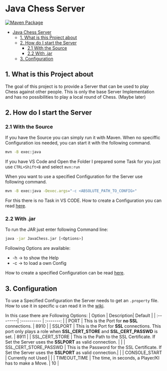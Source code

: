 # Java Chess Server

[![Maven Package](https://github.com/Xandor98/Java-Chess/actions/workflows/publish.yml/badge.svg)](https://github.com/Xandor98/Java-Chess/actions/workflows/publish.yml)

- [Java Chess Server](#java-chess-server)
  - [1. What is this Project about](#1-what-is-this-project-about)
  - [2. How do I start the Server](#2-how-do-i-start-the-server)
    - [2.1 With the Source](#21-with-the-source)
    - [2.2 With .jar](#22-with-jar)
  - [3. Configuration](#3-configuration)


## 1. What is this Project about

The goal of this project is to provide a Server that can be used to play Chess against other people. This is only the base Server Implementation and has no possibilities to play a local round of Chess. (Maybe later)

## 2. How do I start the Server

### 2.1 With the Source

If you have the Source you can simply run it with Maven. When no speciffic Configuration ios needed, you can start it with the following command.
```bash
mvn -B exec:java
```
If you have VS Code and Open the Folder I prepared some Task for you just use `CTRL+Shift+B` and select `mvn:run`

When you want to use a specified Configuration for the Server use following command.
```bash
mvn -B exec:java -Dexec.args="-c <ABSOLUTE_PATH_TO_CONFIG>"
```
For this there is no Task in VS CODE. How to create a Configuration you can read [here](#3-configuration).

### 2.2 With .jar 

To run the JAR just enter following Command line:
```bash
java -jar JavaChess.jar [<Options>]
```
Following Options are available: 
- \-h -> to show the Help
- \-c -> to load a own Config 

How to create a specified Configuration can be read [here](#3-configuration).

## 3. Configuration

To use a Specified Configuration the Server needs to get an `.property` file. How to use it in specific u can read it in the [wiki](https://de.wikipedia.org/wiki/Java-Properties-Datei). 

In this case there are Following Options:
| Option | Description| Default |
| :--------| :---------- | :-------: |
| PORT | This is the Port for **no SSL** connections. | 8910 |
| SSLPORT | This is the Port for **SSL** connections. This port only plays a role when **SSL_CERT_STORE** and **SSL_CERT_PASSWD** is set. | 8911 |
| SSL_CERT_STORE | This is the Path to the SSL Certificate. If Set the Server uses the **SSLPORT** as valid connection. | |
| SSL_CERT_STORE_PASSWD | This is the Password for the SSL Certificate. If Set the Server uses the **SSLPORT** as valid connection.| |
| CONSOLE_START | Currently not Used | |
| TIMEOUT_TIME | The time, in seconds, a Player/KI has to make a Move. | 10 |


